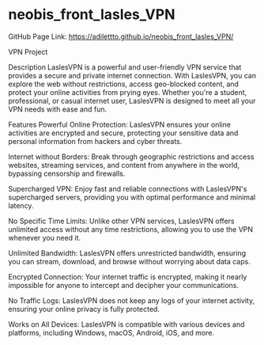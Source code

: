 # neobis_front_lasles_VPN

GitHub Page Link: https://adilettto.github.io/neobis_front_lasles_VPN/

VPN Project

Description
LaslesVPN is a powerful and user-friendly VPN service that provides a secure and private internet connection. With LaslesVPN, you can explore the web without restrictions, access geo-blocked content, and protect your online activities from prying eyes. Whether you're a student, professional, or casual internet user, LaslesVPN is designed to meet all your VPN needs with ease and fun.

Features
Powerful Online Protection: LaslesVPN ensures your online activities are encrypted and secure, protecting your sensitive data and personal information from hackers and cyber threats.

Internet without Borders: Break through geographic restrictions and access websites, streaming services, and content from anywhere in the world, bypassing censorship and firewalls.

Supercharged VPN: Enjoy fast and reliable connections with LaslesVPN's supercharged servers, providing you with optimal performance and minimal latency.

No Specific Time Limits: Unlike other VPN services, LaslesVPN offers unlimited access without any time restrictions, allowing you to use the VPN whenever you need it.

Unlimited Bandwidth: LaslesVPN offers unrestricted bandwidth, ensuring you can stream, download, and browse without worrying about data caps.

Encrypted Connection: Your internet traffic is encrypted, making it nearly impossible for anyone to intercept and decipher your communications.

No Traffic Logs: LaslesVPN does not keep any logs of your internet activity, ensuring your online privacy is fully protected.

Works on All Devices: LaslesVPN is compatible with various devices and platforms, including Windows, macOS, Android, iOS, and more.
